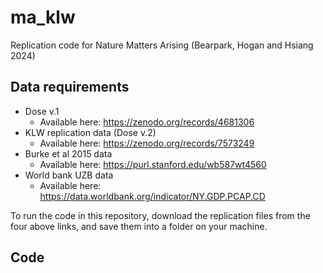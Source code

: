 # ma_klw
Replication code for Nature Matters Arising (Bearpark, Hogan and Hsiang 2024)

## Data requirements
- Dose v.1
  - Available here: https://zenodo.org/records/4681306
- KLW replication data (Dose v.2)
  - Available here: https://zenodo.org/records/7573249
- Burke et al 2015 data
  - Available here: https://purl.stanford.edu/wb587wt4560 
- World bank UZB data
  - Available here: https://data.worldbank.org/indicator/NY.GDP.PCAP.CD

To run the code in this repository, download the replication files from the four above links, and save them into a folder on your machine. 


## Code
